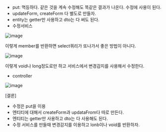- put: 멱등하다. 같은 것을 계속 수정해도 똑같은 결과가 나온다. 수정에 사용이 된다.
- updateForm, createForm 다 별도로 만들자.
- entity는 getter만 사용하고 dto는 다 써도 된다.
- 수정서비스

![image](https://user-images.githubusercontent.com/108928206/193551322-17428de9-2e69-4884-8902-fe9508e6963e.png)

이렇게 member를 반환하면 select쿼리가 또나가서 좋은 방법이 아니다.

![image](https://user-images.githubusercontent.com/108928206/193551490-a2592df5-e554-41b9-b63e-77bf30a52ac1.png)

이렇게 void나 long정도로만 하고 서비스에서 변경감지를 사용해서 수정한다.

- controller

![image](https://user-images.githubusercontent.com/108928206/193557618-88a4b238-b9ec-4644-87b6-fef29f47623c.png)

[결론]

- 수정은 put을 이용
- 엔티티에 대해서 createForm과 updataFrom다 따로 만든다.
- 엔티티는 getter만 사용하고 dto는 다 사용해도 된다.
- 수정 서비스를 만들때 변경감지를 이용하고 lonb이나 void를 반환하자.



